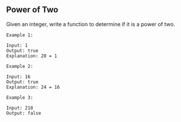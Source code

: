 ## Power of Two

Given an integer, write a function to determine if it is a power of two.
```
Example 1:

Input: 1
Output: true 
Explanation: 20 = 1

Example 2:

Input: 16
Output: true
Explanation: 24 = 16

Example 3:

Input: 218
Output: false

```